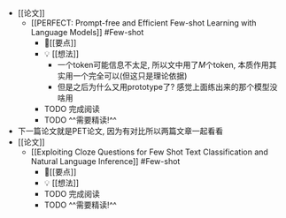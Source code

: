 - [[论文]]
	- [[PERFECT: Prompt-free and Efficient Few-shot Learning with Language Models]] #Few-shot
		- 📌[[要点]]
		- 💡  [[想法]]
			- 一个token可能信息不太足, 所以文中用了$M$个token, 本质作用其实用一个完全可以(但这只是理论依据)
			- 但是之后为什么又用prototype了? 感觉上面练出来的那个模型没啥用
		- TODO 完成阅读
		- TODO ^^需要精读!^^
- 下一篇论文就是PET论文, 因为有对比所以两篇文章一起看看
- [[论文]]
	- [[Exploiting Cloze Questions for Few Shot Text Classification and Natural Language Inference]] #Few-shot
		- 📌[[要点]]
		- 💡  [[想法]]
		- TODO 完成阅读
		- TODO ^^需要精读!^^